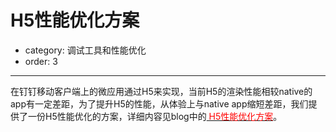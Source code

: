 # H5性能优化方案
- category: 调试工具和性能优化
- order: 3
---

在钉钉移动客户端上的微应用通过H5来实现，当前H5的渲染性能相较native的app有一定差距，为了提升H5的性能，从体验上与native app缩短差距，我们提供了一份H5性能优化的方案，详细内容见blog中的[<font color=red> H5性能优化方案</font>](http://ddtalk.github.io/blog/2015/09/07/dingding-first/)。

